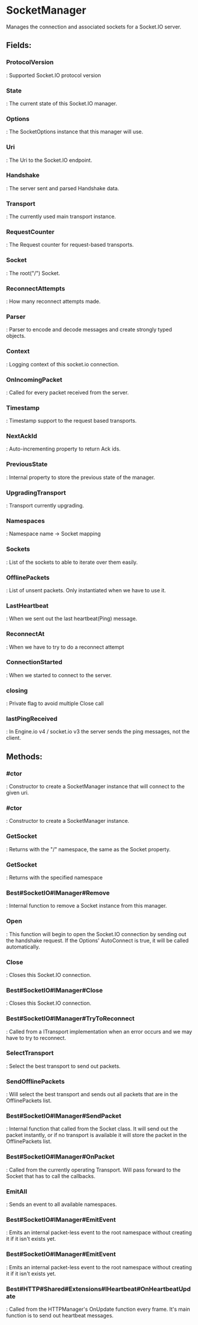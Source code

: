 # SocketManager

Manages the connection and associated sockets for a Socket.IO server. 

## **Fields**:
### **ProtocolVersion**
: Supported Socket.IO protocol version 
### **State**
: The current state of this Socket.IO manager. 
### **Options**
: The SocketOptions instance that this manager will use. 
### **Uri**
: The Uri to the Socket.IO endpoint. 
### **Handshake**
: The server sent and parsed Handshake data. 
### **Transport**
: The currently used main transport instance. 
### **RequestCounter**
: The Request counter for request-based transports. 
### **Socket**
: The root("/") Socket. 
### **ReconnectAttempts**
: How many reconnect attempts made. 
### **Parser**
: Parser to encode and decode messages and create strongly typed objects. 
### **Context**
: Logging context of this socket.io connection. 
### **OnIncomingPacket**
: Called for every packet received from the server. 
### **Timestamp**
: Timestamp support to the request based transports. 
### **NextAckId**
: Auto-incrementing property to return Ack ids. 
### **PreviousState**
: Internal property to store the previous state of the manager. 
### **UpgradingTransport**
: Transport currently upgrading. 
### **Namespaces**
: Namespace name -> Socket mapping 
### **Sockets**
: List of the sockets to able to iterate over them easily. 
### **OfflinePackets**
: List of unsent packets. Only instantiated when we have to use it. 
### **LastHeartbeat**
: When we sent out the last heartbeat(Ping) message. 
### **ReconnectAt**
: When we have to try to do a reconnect attempt 
### **ConnectionStarted**
: When we started to connect to the server. 
### **closing**
: Private flag to avoid multiple Close call 
### **lastPingReceived**
: In Engine.io v4 / socket.io v3 the server sends the ping messages, not the client. 
## **Methods**:

### **#ctor**
: Constructor to create a SocketManager instance that will connect to the given uri. 

### **#ctor**
: Constructor to create a SocketManager instance. 

### **GetSocket**
: Returns with the "/" namespace, the same as the Socket property. 

### **GetSocket**
: Returns with the specified namespace 

### **Best#SocketIO#IManager#Remove**
: Internal function to remove a Socket instance from this manager. 

### **Open**
: This function will begin to open the Socket.IO connection by sending out the handshake request. If the Options' AutoConnect is true, it will be called automatically. 

### **Close**
: Closes this Socket.IO connection. 

### **Best#SocketIO#IManager#Close**
: Closes this Socket.IO connection. 

### **Best#SocketIO#IManager#TryToReconnect**
: Called from a ITransport implementation when an error occurs and we may have to try to reconnect. 

### **SelectTransport**
: Select the best transport to send out packets. 

### **SendOfflinePackets**
: Will select the best transport and sends out all packets that are in the OfflinePackets list. 

### **Best#SocketIO#IManager#SendPacket**
: Internal function that called from the Socket class. It will send out the packet instantly, or if no transport is available it will store the packet in the OfflinePackets list. 

### **Best#SocketIO#IManager#OnPacket**
: Called from the currently operating Transport. Will pass forward to the Socket that has to call the callbacks. 

### **EmitAll**
: Sends an event to all available namespaces. 

### **Best#SocketIO#IManager#EmitEvent**
: Emits an internal packet-less event to the root namespace without creating it if it isn't exists yet. 

### **Best#SocketIO#IManager#EmitEvent**
: Emits an internal packet-less event to the root namespace without creating it if it isn't exists yet. 

### **Best#HTTP#Shared#Extensions#IHeartbeat#OnHeartbeatUpdate**
: Called from the HTTPManager's OnUpdate function every frame. It's main function is to send out heartbeat messages. 